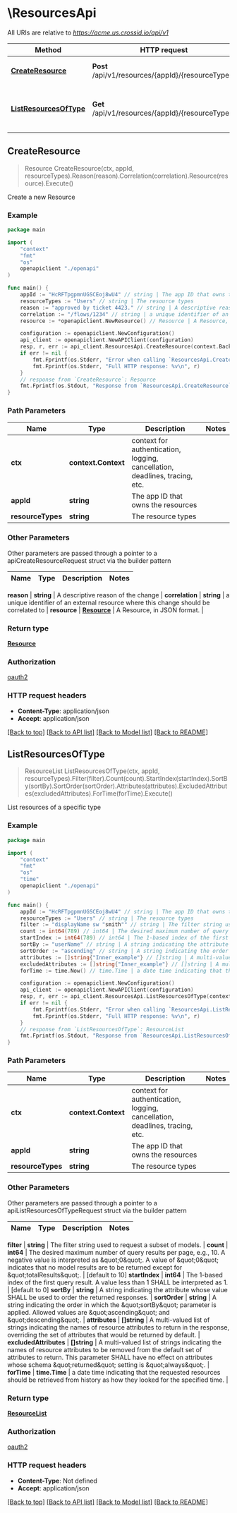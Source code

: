 # \ResourcesApi

All URIs are relative to *https://acme.us.crossid.io/api/v1*

Method | HTTP request | Description
------------- | ------------- | -------------
[**CreateResource**](ResourcesApi.md#CreateResource) | **Post** /api/v1/resources/{appId}/{resourceTypes} | Create a new Resource
[**ListResourcesOfType**](ResourcesApi.md#ListResourcesOfType) | **Get** /api/v1/resources/{appId}/{resourceTypes} | List resources of a specific type



## CreateResource

> Resource CreateResource(ctx, appId, resourceTypes).Reason(reason).Correlation(correlation).Resource(resource).Execute()

Create a new Resource



### Example

```go
package main

import (
    "context"
    "fmt"
    "os"
    openapiclient "./openapi"
)

func main() {
    appId := "HcRFTpgpmnUGSCEoj8wU4" // string | The app ID that owns the resources
    resourceTypes := "Users" // string | The resource types
    reason := "approved by ticket 4423." // string | A descriptive reason of the change
    correlation := "/flows/1234" // string | a unique identifier of an external resource where this change should be correlated to  (optional)
    resource := *openapiclient.NewResource() // Resource | A Resource, in JSON format. (optional)

    configuration := openapiclient.NewConfiguration()
    api_client := openapiclient.NewAPIClient(configuration)
    resp, r, err := api_client.ResourcesApi.CreateResource(context.Background(), appId, resourceTypes).Reason(reason).Correlation(correlation).Resource(resource).Execute()
    if err != nil {
        fmt.Fprintf(os.Stderr, "Error when calling `ResourcesApi.CreateResource``: %v\n", err)
        fmt.Fprintf(os.Stderr, "Full HTTP response: %v\n", r)
    }
    // response from `CreateResource`: Resource
    fmt.Fprintf(os.Stdout, "Response from `ResourcesApi.CreateResource`: %v\n", resp)
}
```

### Path Parameters


Name | Type | Description  | Notes
------------- | ------------- | ------------- | -------------
**ctx** | **context.Context** | context for authentication, logging, cancellation, deadlines, tracing, etc.
**appId** | **string** | The app ID that owns the resources | 
**resourceTypes** | **string** | The resource types | 

### Other Parameters

Other parameters are passed through a pointer to a apiCreateResourceRequest struct via the builder pattern


Name | Type | Description  | Notes
------------- | ------------- | ------------- | -------------


 **reason** | **string** | A descriptive reason of the change | 
 **correlation** | **string** | a unique identifier of an external resource where this change should be correlated to  | 
 **resource** | [**Resource**](Resource.md) | A Resource, in JSON format. | 

### Return type

[**Resource**](Resource.md)

### Authorization

[oauth2](../README.md#oauth2)

### HTTP request headers

- **Content-Type**: application/json
- **Accept**: application/json

[[Back to top]](#) [[Back to API list]](../README.md#documentation-for-api-endpoints)
[[Back to Model list]](../README.md#documentation-for-models)
[[Back to README]](../README.md)


## ListResourcesOfType

> ResourceList ListResourcesOfType(ctx, appId, resourceTypes).Filter(filter).Count(count).StartIndex(startIndex).SortBy(sortBy).SortOrder(sortOrder).Attributes(attributes).ExcludedAttributes(excludedAttributes).ForTime(forTime).Execute()

List resources of a specific type



### Example

```go
package main

import (
    "context"
    "fmt"
    "os"
    "time"
    openapiclient "./openapi"
)

func main() {
    appId := "HcRFTpgpmnUGSCEoj8wU4" // string | The app ID that owns the resources
    resourceTypes := "Users" // string | The resource types
    filter := "displayName sw "smith"" // string | The filter string used to request a subset of models.  (optional)
    count := int64(789) // int64 | The desired maximum number of query results per page, e.g., 10. A negative value is interpreted as \"0\". A value of \"0\" indicates that no model results are to be returned except for \"totalResults\".  (optional) (default to 10)
    startIndex := int64(789) // int64 | The 1-based index of the first query result. A value less than 1 SHALL be interpreted as 1.  (optional) (default to 0)
    sortBy := "userName" // string | A string indicating the attribute whose value SHALL be used to order the returned responses. (optional)
    sortOrder := "ascending" // string | A string indicating the order in which the \"sortBy\" parameter is applied.  Allowed values are \"ascending\" and \"descending\". (optional)
    attributes := []string{"Inner_example"} // []string | A multi-valued list of strings indicating the names of resource attributes to return in the response, overriding the set of attributes that would be returned by default.  (optional)
    excludedAttributes := []string{"Inner_example"} // []string | A multi-valued list of strings indicating the names of resource attributes to be removed from the default set of attributes to return.  This parameter SHALL have no effect on attributes whose schema \"returned\" setting is \"always\".  (optional)
    forTime := time.Now() // time.Time | a date time indicating that the requested resources should be retrieved from history as how they looked for the specified time.  (optional)

    configuration := openapiclient.NewConfiguration()
    api_client := openapiclient.NewAPIClient(configuration)
    resp, r, err := api_client.ResourcesApi.ListResourcesOfType(context.Background(), appId, resourceTypes).Filter(filter).Count(count).StartIndex(startIndex).SortBy(sortBy).SortOrder(sortOrder).Attributes(attributes).ExcludedAttributes(excludedAttributes).ForTime(forTime).Execute()
    if err != nil {
        fmt.Fprintf(os.Stderr, "Error when calling `ResourcesApi.ListResourcesOfType``: %v\n", err)
        fmt.Fprintf(os.Stderr, "Full HTTP response: %v\n", r)
    }
    // response from `ListResourcesOfType`: ResourceList
    fmt.Fprintf(os.Stdout, "Response from `ResourcesApi.ListResourcesOfType`: %v\n", resp)
}
```

### Path Parameters


Name | Type | Description  | Notes
------------- | ------------- | ------------- | -------------
**ctx** | **context.Context** | context for authentication, logging, cancellation, deadlines, tracing, etc.
**appId** | **string** | The app ID that owns the resources | 
**resourceTypes** | **string** | The resource types | 

### Other Parameters

Other parameters are passed through a pointer to a apiListResourcesOfTypeRequest struct via the builder pattern


Name | Type | Description  | Notes
------------- | ------------- | ------------- | -------------


 **filter** | **string** | The filter string used to request a subset of models.  | 
 **count** | **int64** | The desired maximum number of query results per page, e.g., 10. A negative value is interpreted as \&quot;0\&quot;. A value of \&quot;0\&quot; indicates that no model results are to be returned except for \&quot;totalResults\&quot;.  | [default to 10]
 **startIndex** | **int64** | The 1-based index of the first query result. A value less than 1 SHALL be interpreted as 1.  | [default to 0]
 **sortBy** | **string** | A string indicating the attribute whose value SHALL be used to order the returned responses. | 
 **sortOrder** | **string** | A string indicating the order in which the \&quot;sortBy\&quot; parameter is applied.  Allowed values are \&quot;ascending\&quot; and \&quot;descending\&quot;. | 
 **attributes** | **[]string** | A multi-valued list of strings indicating the names of resource attributes to return in the response, overriding the set of attributes that would be returned by default.  | 
 **excludedAttributes** | **[]string** | A multi-valued list of strings indicating the names of resource attributes to be removed from the default set of attributes to return.  This parameter SHALL have no effect on attributes whose schema \&quot;returned\&quot; setting is \&quot;always\&quot;.  | 
 **forTime** | **time.Time** | a date time indicating that the requested resources should be retrieved from history as how they looked for the specified time.  | 

### Return type

[**ResourceList**](ResourceList.md)

### Authorization

[oauth2](../README.md#oauth2)

### HTTP request headers

- **Content-Type**: Not defined
- **Accept**: application/json

[[Back to top]](#) [[Back to API list]](../README.md#documentation-for-api-endpoints)
[[Back to Model list]](../README.md#documentation-for-models)
[[Back to README]](../README.md)

